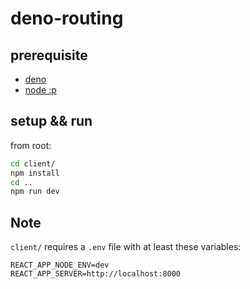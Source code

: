 # deno-routing

## prerequisite

- [deno](https://deno.land/)
- [node :p](https://nodejs.org/en/)

## setup && run

from root:

```bash
cd client/
npm install
cd ..
npm run dev
```

## Note

`client/` requires a `.env` file with at least these variables:

```
REACT_APP_NODE_ENV=dev
REACT_APP_SERVER=http://localhost:8000
```
